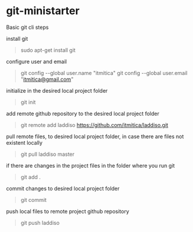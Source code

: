 # git-ministarter
Basic git cli steps

install git
> sudo apt-get install git


configure user and email
> git config --global user.name "itmitica"
> git config --global user.email "itmitica@gmail.com"


initialize in the desired local project folder
> git init


add remote github repository to the desired local project folder
> git remote add laddiso https://github.com/itmitica/laddiso.git


pull remote files, to desired local project folder,
in case there are files not existent locally
> git pull laddiso master


if there are changes in the project files in the folder where you run git
> git add .


commit changes to desired local project folder
> git commit


push local files to remote project github repository
> git push laddiso

